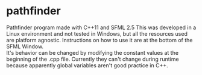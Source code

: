# pathfinder
Pathfinder program made with C++11 and SFML 2.5
This was developed in a Linux environment and not tested in Windows, but all the resources used are platform agnostic.
Instructions on how to use it are at the bottom of the SFML Window.  
It's behavior can be changed by modifying the constant values at the beginning of the .cpp file. Currently they can't change during runtime because apparently global variables aren't good practice in C++.
